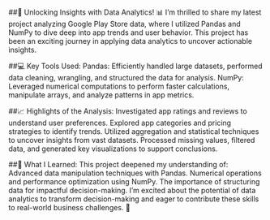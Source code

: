 ##🎉 Unlocking Insights with Data Analytics! 📊
I’m thrilled to share my latest project analyzing Google Play Store data, where I utilized Pandas and NumPy to dive deep into app trends and user behavior. This project has been an exciting journey in applying data analytics to uncover actionable insights.

##💻 Key Tools Used:
Pandas: Efficiently handled large datasets, performed data cleaning, wrangling, and structured the data for analysis.
NumPy: Leveraged numerical computations to perform faster calculations, manipulate arrays, and analyze patterns in app metrics.

##📈 Highlights of the Analysis:
Investigated app ratings and reviews to understand user preferences.
Explored app categories and pricing strategies to identify trends.
Utilized aggregation and statistical techniques to uncover insights from vast datasets.
Processed missing values, filtered data, and generated key visualizations to support conclusions.

##🌟 What I Learned:
 This project deepened my understanding of:
Advanced data manipulation techniques with Pandas.
Numerical operations and performance optimization using NumPy.
The importance of structuring data for impactful decision-making.
I’m excited about the potential of data analytics to transform decision-making and eager to contribute these skills to real-world business challenges.
 🚀
